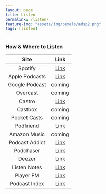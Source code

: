 ```yaml
---
layout: page
title: Listen
permalink: /listen/
feature-img: "assets/img/pexels/adsp2.png"
tags: [listen]
---
```


### How & Where to Listen

|      Site      |                                       Link                                        |
| :------------: | :-------------------------------------------------------------------------------: |
|    Spotify     |           [Link](https://open.spotify.com/show/5hcsSlBadLYlO1rfjPnssA)            |
| Apple Podcasts |[Link](https://podcasts.apple.com/ca/podcast/algorithms-data-structures-programs/id1541407369)|
|Google Podcast|coming|
|Overcast|coming|
|Castro|[Link](https://castro.fm/podcast/bd698c72-6f4e-4a81-bf18-7924f64011be)|
|Castbox|coming|
|Pocket Casts|coming|
|Podfriend|[Link](https://web.podfriend.com/podcast/1541407369)|
|  Amazon Music  |                                      coming                                       |
| Podcast Addict |                 [Link](https://podcastaddict.com/podcast/3164467)                 |
|   Podchaser    | [Link](https://www.podchaser.com/podcasts/algorithms-data-structures-pro-1557693) |
|     Deezer     |                  [Link](https://www.deezer.com/en/show/1999182)                   |
|  Listen Notes  |[Link](https://www.listennotes.com/podcasts/algorithms-data-structures-programs-conor-qysezt3F9wj/)|
|   Player FM    |       [Link](https://player.fm/series/algorithms-data-structures-programs)        |
| Podcast Index  |                 [Link](https://podcastindex.org/podcast/1331453)                  |

